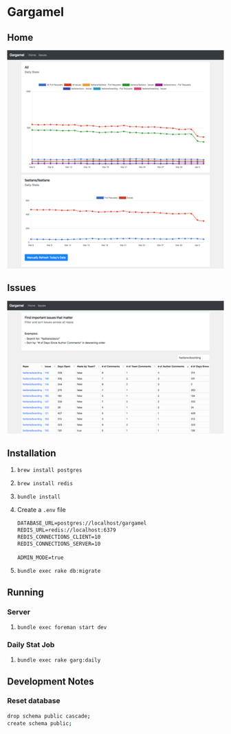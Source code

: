 # Gargamel

## Home

![stuff](screenshots/home.png)

## Issues

![stuff](screenshots/issues.png)

## Installation

1. `brew install postgres`
1. `brew install redis`
1. `bundle install`
1. Create a `.env` file
    ```
    DATABASE_URL=postgres://localhost/gargamel
    REDIS_URL=redis://localhost:6379
    REDIS_CONNECTIONS_CLIENT=10
    REDIS_CONNECTIONS_SERVER=10

    ADMIN_MODE=true
    ```
  
1. `bundle exec rake db:migrate`

## Running

### Server

1. `bundle exec foreman start dev`

### Daily Stat Job

1. `bundle exec rake garg:daily`


## Development Notes

### Reset database
```sh
drop schema public cascade;
create schema public;
```